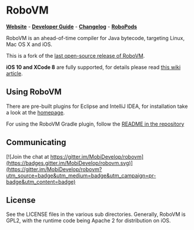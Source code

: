 # RoboVM

[**Website**](http://robovm.mobidevelop.com) -
[**Developer Guide**](https://github.com/MobiDevelop/robovm/wiki/Developer-Guide) -
[**Changelog**](https://github.com/MobiDevelop/robovm/wiki/Changelog) -
[**RoboPods**](https://github.com/MobiDevelop/robovm-robopods)

RoboVM is an ahead-of-time compiler for Java bytecode, targeting Linux, Mac OS X and iOS.

This is a fork of the [last open-source release of RoboVM](https://github.com/robovm/robovm).

**iOS 10 and XCode 8** are fully supported, for details please read [this wiki article](https://github.com/MobiDevelop/robovm/wiki/iOS-10-and-XCode-8-compatibility).

## Using RoboVM

There are pre-built plugins for Eclipse and IntelliJ IDEA, for installation take a look at the [homepage](http://robovm.mobidevelop.com/).

For using the RoboVM Gradle plugin, follow the [README in the repository](https://github.com/MobiDevelop/robovm/tree/master/plugins/gradle)

## Communicating
[![Join the chat at https://gitter.im/MobiDevelop/robovm](https://badges.gitter.im/MobiDevelop/robovm.svg)](https://gitter.im/MobiDevelop/robovm?utm_source=badge&utm_medium=badge&utm_campaign=pr-badge&utm_content=badge)

## License
See the LICENSE files in the various sub directories. Generally, RoboVM is GPL2,
with the runtime code being Apache 2 for distribution on iOS.
